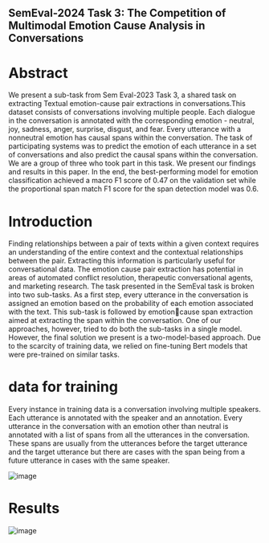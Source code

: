 ## SemEval-2024 Task 3: The Competition of Multimodal Emotion Cause Analysis in Conversations

# Abstract
We present a sub-task from Sem Eval-2023 Task 3, a shared task on extracting Textual emotion-cause pair extractions in conversations.This dataset consists of  conversations involving multiple people. Each dialogue in the conversation is annotated with the corresponding emotion - neutral, joy, sadness, anger, surprise, disgust, and fear. Every utterance with a nonneutral emotion has causal spans within the conversation. The task of participating systems was to predict the emotion of each utterance in a set of conversations and also predict the causal spans within the conversation. We are a group of three who took part in this task. We present our findings and results in this paper. In the end, the best-performing model for emotion classification achieved a macro F1 score of 0.47 on the validation set while the proportional span match F1 score for the span detection model was 0.6.

# Introduction 
Finding relationships between a pair of texts within a given context requires an understanding of the entire context and the contextual relationships between the pair. Extracting this information is particularly useful for conversational data. The emotion cause pair extraction has potential in areas of automated conflict resolution, therapeutic conversational agents, and marketing research. The task presented in the SemEval task is broken into two sub-tasks. As a first step, every utterance in the conversation is assigned an emotion based on the probability of each emotion associated with the text. This sub-task is followed by emotioncause span extraction aimed at extracting the span within the conversation. One of our approaches, however, tried to do both the sub-tasks in a single model. However, the final solution we present is a two-model-based approach. Due to the scarcity of training data, we relied on fine-tuning Bert models that were pre-trained on similar tasks.


# data for training
Every instance in training data is a conversation involving multiple speakers. Each utterance is annotated with the speaker and an annotation. Every utterance in the conversation with an emotion other than neutral is annotated with a list of spans from all the utterances in the conversation. These spans are usually from the utterances before the target utterance and the target utterance but there are cases with the span being from a future utterance in cases with the same speaker.

![image](https://github.com/user-attachments/assets/279551ed-27e0-404d-8f12-79768cbe6a2b)


# Results 
![image](https://github.com/user-attachments/assets/cd770e28-95a0-438f-936d-b04d6db9b283)
